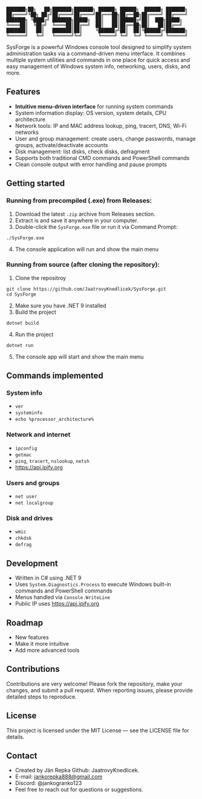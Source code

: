     ███████╗██╗   ██╗███████╗███████╗ ██████╗ ██████╗  ██████╗ ███████╗
    ██╔════╝╚██╗ ██╔╝██╔════╝██╔════╝██╔═══██╗██╔══██╗██╔════╝ ██╔════╝
    ███████╗ ╚████╔╝ ███████╗█████╗  ██║   ██║██████╔╝██║  ███╗█████╗  
    ╚════██║  ╚██╔╝  ╚════██║██╔══╝  ██║   ██║██╔══██╗██║   ██║██╔══╝  
    ███████║   ██║   ███████║██║     ╚██████╔╝██║  ██║╚██████╔╝███████╗
    ╚══════╝   ╚═╝   ╚══════╝╚═╝      ╚═════╝ ╚═╝  ╚═╝ ╚═════╝ ╚══════╝
                                                                       
SysForge is a powerful Windows console tool designed to simplify system administration tasks via a command-driven menu interface. It combines multiple system utilities and commands in one place for quick access and easy management of Windows system info, networking, users, disks, and more.

## Features
-   **Intuitive menu-driven interface** for running system commands
-   System information display: OS version, system details, CPU architecture
-   Network tools: IP and MAC address lookup, ping, tracert, DNS, Wi-Fi networks
-   User and group management: create users, change passwords, manage groups, activate/deactivate accounts
-   Disk management: list disks, check disks, defragment
-   Supports both traditional CMD commands and PowerShell commands
-   Clean console output with error handling and pause prompts

## Getting started
### Running from precompiled (.exe) from Releases:

 1. Download the latest `.zip` archive from Releases section.
 2. Extract is and save it anywhere in your computer.
 3. Double-click the `SysForge.exe` file or run it via Command Prompt:
~~~
./SysForge.exe
~~~

4. The console application will run and show the main menu

### Running from source (after cloning the repository):
1. Clone the repositroy
~~~
git clone https://github.com/JaatrovyKnedlicek/SysForge.git
cd SysForge
~~~
2. Make sure you have .NET 9 installed
3. Build the project
~~~
dotnet build
~~~
4. Run the project
~~~
dotnet run
~~~
5. The console app will start and show the main menu

## Commands implemented
### System info

 - `ver`
 - `systeminfo`
 - `echo %processor_architecture%`

### Network and internet

 - `ipconfig`
 - `getmac`
 - `ping`, `tracert`, `nslookup`, `netsh`
 - https://api.ipify.org

### Users and groups

 - `net user`
 - `net localgroup`

### Disk and drives

 - `wmic`
 - `chkdsk`
 - `defrag`

## Development

 - Written in C# using .NET 9
 - Uses `System.Diagnostics.Process` to execute Windows built-in commands and PowerShell commands
 - Menus handled via `Console.WriteLine`
 - Public IP uses https://api.ipify.org

## Roadmap

 - New features
 - Make it more intuitive
 - Add more advanced tools

## Contributions
Contributions are very welcome! Please fork the repository, make your changes, and submit a pull request.
When reporting issues, please provide detailed steps to reproduce.

## License
This project is licensed under the MIT License — see the LICENSE file for details.

## Contact
- Created by Ján Repka Github: JaatrovyKnedlicek.
- E-mail: jankorepka888@gmail.com
- Discord: @jankogranko123
- Feel free to reach out for questions or suggestions.
